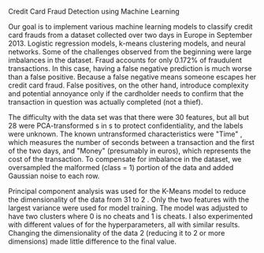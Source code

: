 Credit Card Fraud Detection using Machine Learning

Our goal is to implement various machine learning models to classify
credit card frauds from a dataset collected over two days in Europe in September 2013. Logistic regression models, k-means clustering models, and neural networks.
Some of the challenges observed from the beginning were large imbalances in the dataset. Fraud accounts for only 0.172% of fraudulent transactions. In this case, having a false negative
prediction is much worse than a false positive. Because a false negative
means someone escapes her credit card fraud. False positives, on the other hand, introduce complexity and potential annoyance only if the cardholder needs to confirm that the transaction in question was actually completed (not a thief).


The difficulty with the data set was that there were 30 features, but all but 28 were PCA-transformed s in s to protect confidentiality,  and the labels were unknown. The known untransformed characteristics were "Time" , which measures the number of seconds between a transaction and the first of the two days, and "Money" (presumably in euros), which represents the cost of the transaction. To compensate for imbalance in the  dataset, we oversampled the malformed  (class = 1) portion of the data and added Gaussian noise to each row.

Principal component analysis was used for the K-Means model to reduce  the dimensionality of the data from 31 to 2 . Only the two features with the largest  variance were used for model training. The model was adjusted to have two clusters where 0  is no cheats and 1 is cheats. I also experimented with different values of  for the hyperparameters,  all with similar results. Changing the  dimensionality of the data  2 (reducing it to 2 or more dimensions) made  little difference to the final value.
